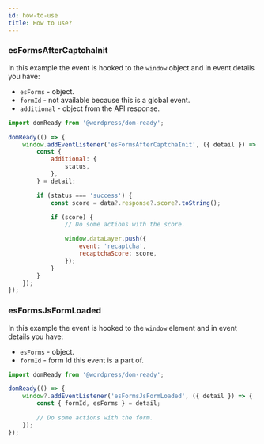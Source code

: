 ```yaml
---
id: how-to-use
title: How to use?
---
```


### esFormsAfterCaptchaInit

In this example the event is hooked to the `window` object and in event details you have:

- `esForms` - object.
- `formId` - not available because this is a global event.
- `additional` - object from the API response.

```js
import domReady from '@wordpress/dom-ready';

domReady(() => {
	window.addEventListener('esFormsAfterCaptchaInit', ({ detail }) => {
		const {
			additional: {
				status,
			},
		} = detail;

		if (status === 'success') {
			const score = data?.response?.score?.toString();

			if (score) {
				// Do some actions with the score.

				window.dataLayer.push({
					event: 'recaptcha',
					recaptchaScore: score,
				});
			}
		}
	});
});
```

### esFormsJsFormLoaded

In this example the event is hooked to the `window` element and in event details you have:

- `esForms` - object.
- `formId` - form Id this event is a part of.

```js
import domReady from '@wordpress/dom-ready';

domReady(() => {
	window?.addEventListener('esFormsJsFormLoaded', ({ detail }) => {
		const { formId, esForms } = detail;

		// Do some actions with the form.
	});
});
```
